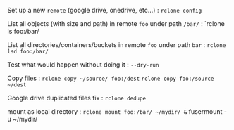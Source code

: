 Set up a new `remote` (google drive, onedrive, etc...)
: `rclone config`

List all objects (with size and path) in remote `foo` under  path `/bar/`
: `rclone ls foo:/bar/

List all directories/containers/buckets in remote `foo` under path `bar`
: `rclone lsd foo:/bar/`

Test what would happen without doing it
: `--dry-run`

Copy files
: `rclone copy ~/source/ foo:/dest`
`rclone copy foo:/source ~/dest`

Google drive duplicated files fix
: `rclone dedupe`

mount as local directory
: `rclone mount foo:/bar/ ~/mydir/ &`
fusermount -u ~/mydir/ 
<!--stackedit_data:
eyJoaXN0b3J5IjpbLTE4NzQzNTk5MTAsODcwOTE3NTMyLDE2ND
gxNzAzMzgsMzk3MDY0NDkxLC0xMTI2NjExMTkyXX0=
-->